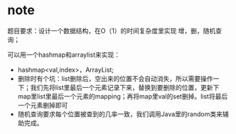 #  note

题目要求：设计一个数据结构，在O（1）的时间复杂度里实现 增，删，随机查询；

可以用一个hashmap和arraylist来实现：
- hashmap<val,index>，ArrayList<val>;
- 删除时有个坑：list删除后，空出来的位置不会自动消失，所以需要操作一下；我们先将list里最后一个元素记录下来，替换到要删除的位置，更新下map里list里最后一个元素的mapping；再将map里val的set删掉。list将最后一个元素删掉即可
- 随机查询要求每个位置被查到的几率一致，我们调用Java里的random类来辅助完成。
